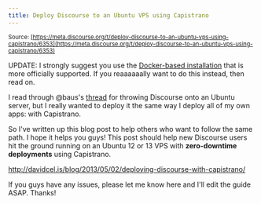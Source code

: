 ```yaml
---
title: Deploy Discourse to an Ubuntu VPS using Capistrano
---
```


<small class="documentation-source">Source: [https://meta.discourse.org/t/deploy-discourse-to-an-ubuntu-vps-using-capistrano/6353](https://meta.discourse.org/t/deploy-discourse-to-an-ubuntu-vps-using-capistrano/6353)</small>

UPDATE: I strongly suggest you use the [Docker-based installation](https://github.com/discourse/discourse/blob/master/docs/INSTALL-digital-ocean.md) that is more officially supported. If you reaaaaaally want to do this instead, then read on.

I read through @baus's [thread](http://meta.discourse.org/t/installing-discourse-on-ubuntu-12-10-and-digital-ocean/3395) for throwing Discourse onto an Ubuntu server, but I really wanted to deploy it the same way I deploy all of my own apps: with Capistrano.

So I've written up this blog post to help others who want to follow the same path. I hope it helps you guys! This post should help new Discourse users hit the ground running on an Ubuntu 12 or 13 VPS with **zero-downtime deployments** using Capistrano.

http://davidcel.is/blog/2013/05/02/deploying-discourse-with-capistrano/

If you guys have any issues, please let me know here and I'll edit the guide ASAP. Thanks!

